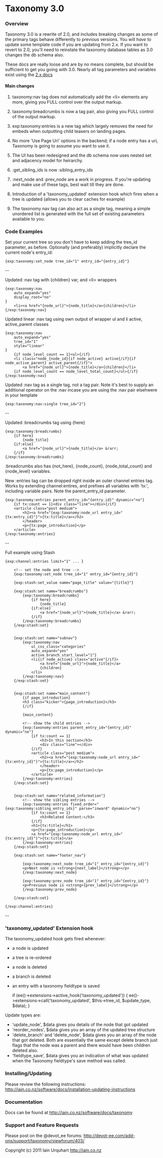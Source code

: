 # Taxonomy 3.0

### Overview

Taxonomy 3.0 is a rewrite of 2.0, and includes breaking changes as some of the primary tags behave differently to previous versions. You will *have* to update some template code if you are updating from 2.x. If you want to revert to 2.0, you'll need to reinstate the taxonomy database tables as 3.0 changes the db schema also.

These docs are really loose and are by no means complete, but should be sufficient to get you going with 3.0. Nearly all tag parameters and variables exist using the [2.x docs](http://iain.co.nz/taxonomy/)

#### Main changes

1. taxonomy:nav tag does not automatically add the &lt;li&gt; elements any more, giving you FULL control over the output markup.

2. taxonomy:breadcrumbs is now a tag pair, also giving you FULL control of the output markup.

3. exp:taxonomy:entries is a new tag which largely removes the need for embeds when outputting child teasers on landing pages.

4. No more 'Use Page Uri' options in the backend; if a node entry has a uri, Taxonomy is going to assume you want to use it.

5. The UI has been redesigned and the db schema now uses nested set and adjacency model for heirarchy.

4. :get_sibling_ids is now :sibling_entry_ids

5. :next_node and :prev_node are a work in progress. If you're updating and make use of these tags, best wait till they are done.

6. Introduction of a 'taxonomy_updated' extension hook which fires when a tree is updated (allows you to clear caches for example)

7. The taxonomy nav tag can also act as a single tag, meaning a simple unordered list is generated with the full set of existing parameters available to you.

### Code Examples

Set your current tree so you don't have to keep adding the tree_id parameter, as before. Optionally (and preferably) implicitly declare the current node's entry_id:

	{exp:taxonomy:set_node tree_id="1" entry_id="{entry_id}"}

--

Updated :nav tag with {children} var, and &lt;li&gt; wrappers

	{exp:taxonomy:nav 
		auto_expand="yes"
		display_root="no"
	}
		<li><a href="{node_url}">{node_title}</a>{children}</li>
	{/exp:taxonomy:nav}

Updated linear :nav tag using own output of wrapper ul and li active, active_parent classes

	{exp:taxonomy:nav 
	    auto_expand="yes"
	    tree_id="1"
	    style="linear"
	}
	    {if node_level_count == 1}<ul>{/if}
	    <li class="node_{node_id}{if node_active} active{/if}{if node_active_parent} active_parent{/if}">
	        <a href="{node_url}">{node_title}</a>{children}</li>
	    {if node_level_count == node_level_total_count}</ul>{/if}
	{/exp:taxonomy:nav}

Updated :nav tag as a single tag, not a tag pair. Note it's best to supply an additional operator on the :nav incase you are using the :nav pair elsehwere in your template

	{exp:taxonomy:nav:single tree_id="2"}

--

Updated :breadcrumbs tag using {here}

	{exp:taxonomy:breadcrumbs}
		{if here}
			{node_title}
		{if:else}
			<a href="{node_url}">{node_title}</a> &rarr; 
		{/if}
	{/exp:taxonomy:breadcrumbs}

:breadcrumbs also has {not_here}, {node_count}, {node_total_count} and {node_level} variables.

New :entries tag can be dropped right inside an outer channel entries tag. Works by extending channel:entires, and prefixes all variables with 'tx:', including variable pairs. Note the parent_entry_id parameter.

	{exp:taxonomy:entries parent_entry_id="{entry_id}" dynamic="no"}
		{if tx:count == 1}<div class="line"></div>{/if}
		<article class="post medium">
			<h2><a href="{exp:taxonomy:node_url entry_id="{tx:entry_id}"}">{tx:title}</a></h2>
			</header>
			<p>{tx:page_introduction}</p>
		</article>
	{/exp:taxonomy:entries}

--

Full example using Stash

	{exp:channel:entries limit="1" ... }

		<!-- set the node and tree -->
		{exp:taxonomy:set_node tree_id="1" entry_id="{entry_id}"}

		{exp:stash:set_value name="page_title" value="{title}"}

		{exp:stash:set name="breadcrumbs"}
			{exp:taxonomy:breadcrumbs}
				{if here}
					{node_title}
				{if:else}
					<a href="{node_url}">{node_title}</a> &rarr; 
				{/if}
			{/exp:taxonomy:breadcrumbs}
		{/exp:stash:set}


		{exp:stash:set name="subnav"}
			{exp:taxonomy:nav 
				ul_css_class="categories"
				auto_expand="yes"
				active_branch_start_level="1"}
				<li{if node_active} class="active"{/if}>
					<a href="{node_url}">{node_title}</a>
					{children}
				</li>
			{/exp:taxonomy:nav}
		{/exp:stash:set}


		{exp:stash:set name="main_content"}
			{if page_introduction}
			<h3 class="kicker">{page_introduction}</h3>
			{/if}

			{main_content}

			<!-- show the child entries -->
			{exp:taxonomy:entries parent_entry_id="{entry_id}" dynamic="no"}
				{if tx:count == 1}
					<h3>In this section</h3>
					<div class="line"></div>
				{/if}
				<article class="post medium">
					<h2><a href="{exp:taxonomy:node_url entry_id="{tx:entry_id}"}">{tx:title}</a></h2>
					</header>
					<p>{tx:page_introduction}</p>
				</article>
			{/exp:taxonomy:entries}
		{/exp:stash:set}


		{exp:stash:set name="related_information"}
			<!-- show the sibling entries -->
			{exp:taxonomy:entries fixed_order="{exp:taxonomy:sibling_entry_ids}" parse="inward" dynamic="no"}
				{if tx:count == 1}
					<h3>Related Content:</h3>
				{/if}
				<h1>{tx:title}</h1>
				<p>{tx:page_introduction}</p>
				<a href="{exp:taxonomy:node_url entry_id="{tx:entry_id}"}">{tx:title}</a>
			{/exp:taxonomy:entries}
		{/exp:stash:set}

		{exp:stash:set name="footer_nav"}

			{exp:taxonomy:next_node tree_id="1" entry_id="{entry_id}"}
			<p>Next node is <strong>{next_label}</strong></p>
			{/exp:taxonomy:next_node}

			{exp:taxonomy:prev_node tree_id="1" entry_id="{entry_id}"}
			<p>Previous node is <strong>{prev_label}</strong></p>
			{/exp:taxonomy:prev_node}

		{/exp:stash:set}

	{/exp:channel:entries}

--

### 'taxonomy_updated' Extension hook

The taxonomy_updated hook gets fired whenever:

* a node is updated
* a tree is re-ordered
* a node is deleted
* a branch is deleted
* an entry with a taxonomy fieldtype is saved

	if (ee()->extensions->active_hook('taxonomy_updated'))
	{
		ee()->extensions->call('taxonomy_updated', $this->tree_id, $update_type, $data);
	}

Update types are:

* 'update_node', $data gives you details of the node that got updated
* 'reorder_nodes', $data gives you an array of the updated tree structure
* 'delete_branch' and 'delete_node', $data gives you an array of the node that got deleted. Both are essentially the same except delete branch just flags that the node was a parent and there would have been children deleted also.
* 'fieldtype_save', $data gives you an indication of what was updated when the Taxonomy fieldtype's save method was called.

### Installing/Updating
Please review the following instructions: 
http://iain.co.nz/software/docs/installation-updating-instructions

### Documentation
Docs can be found at http://iain.co.nz/software/docs/taxonomy

### Support and Feature Requests
Please post on the @devot_ee forums:
http://devot-ee.com/add-ons/support/taxonomy/viewforum/403/

Copyright (c) 2011 Iain Urquhart
http://iain.co.nz
